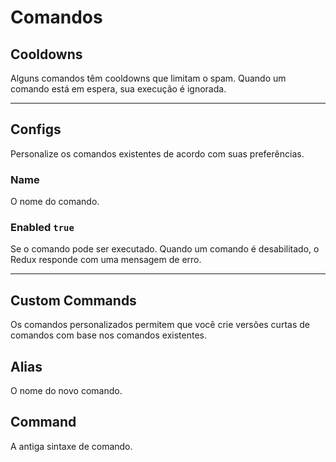# Comandos

## Cooldowns
Alguns comandos têm cooldowns que limitam o spam.
Quando um comando está em espera, sua execução é ignorada.

---

## Configs
Personalize os comandos existentes de acordo com suas preferências.

### Name
O nome do comando.

### Enabled `true`
Se o comando pode ser executado.
Quando um comando é desabilitado, o Redux responde com uma mensagem de erro.

---

## Custom Commands
Os comandos personalizados permitem que você crie versões curtas de comandos com base nos comandos existentes.

## Alias
O nome do novo comando.

## Command
A antiga sintaxe de comando.
